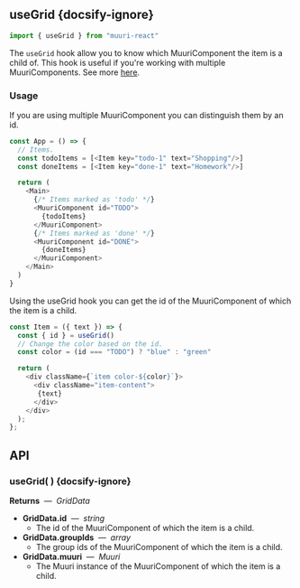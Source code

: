 ## useGrid {docsify-ignore}

```js
import { useGrid } from "muuri-react"
```

The `useGrid` hook allow you to know which MuuriComponent the item is a child of. This hook is useful if you're working with multiple MuuriComponents. See more [here](usage/reparenting).

### Usage

If you are using multiple MuuriComponent you can distinguish them by an id.

```js
const App = () => {
  // Items.
  const todoItems = [<Item key="todo-1" text="Shopping"/>]
  const doneItems = [<Item key="done-1" text="Homework"/>]

  return (
    <Main>
      {/* Items marked as 'todo' */}
      <MuuriComponent id="TODO">
        {todoItems}
      </MuuriComponent>
      {/* Items marked as 'done' */}
      <MuuriComponent id="DONE">
        {doneItems}
      </MuuriComponent>
    </Main>
  )
}
```

Using the useGrid hook you can get the id of the MuuriComponent of which the item is a child.

```js
const Item = ({ text }) => {
  const { id } = useGrid()
  // Change the color based on the id.
  const color = (id === "TODO") ? "blue" : "green"

  return (
    <div className={`item color-${color}`}>
      <div className="item-content">
       {text}
      </div>
    </div>
  );
};
```
## API

### useGrid( ) {docsify-ignore}

**Returns** &nbsp;&mdash;&nbsp; *GridData*

* **GridData.id** &nbsp;&mdash;&nbsp; *string*
  * The id of the MuuriComponent of which the item is a child.
* **GridData.groupIds** &nbsp;&mdash;&nbsp; *array*
  * The group ids of the MuuriComponent of which the item is a child.
* **GridData.muuri** &nbsp;&mdash;&nbsp; *Muuri*
  * The Muuri instance of the MuuriComponent of which the item is a child.